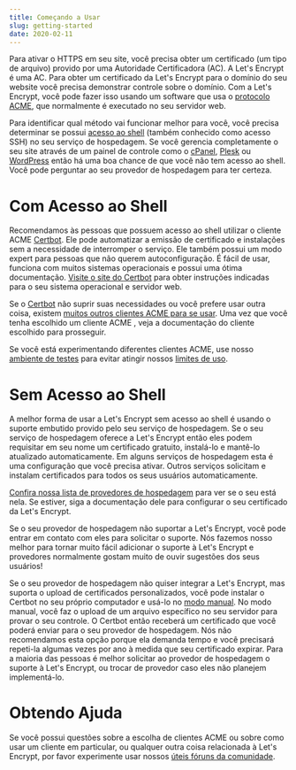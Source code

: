 ```yaml
---
title: Começando a Usar
slug: getting-started
date: 2020-02-11
---
```


Para ativar o HTTPS em seu site, você precisa obter um certificado (um tipo de arquivo) provido por uma Autoridade Certificadora (AC). A Let's Encrypt é uma AC. Para obter um certificado da Let's Encrypt para o domínio do seu website você precisa demonstrar controle sobre o domínio. Com a Let's Encrypt, você pode fazer isso usando um software que usa o [protocolo ACME](https://tools.ietf.org/html/rfc8555), que normalmente é executado no seu servidor web.

Para identificar qual método vai funcionar melhor para você, você precisa determinar se possui [acesso ao shell](https://en.wikipedia.org/wiki/Shell_account) (também conhecido como acesso SSH) no seu serviço de hospedagem. Se você gerencia completamente o seu site através de um painel de controle como o [cPanel](https://cpanel.net/), [Plesk](https://www.plesk.com/) ou [WordPress](https://wordpress.org/) então há uma boa chance de que você não tem acesso ao shell. Você pode perguntar ao seu provedor de hospedagem para ter certeza.

# Com Acesso ao Shell

Recomendamos às pessoas que possuem acesso ao shell utilizar o cliente ACME [Certbot][]. Ele pode automatizar a emissão de certificado e instalações sem a necessidade de interromper o serviço. Ele também possui um modo expert para pessoas que não querem autoconfiguração. É fácil de usar, funciona com muitos sistemas operacionais e possui uma ótima documentação. [Visite o site do Certbot][Certbot] para obter instruções indicadas para o seu sistema operacional e servidor web.

Se o [Certbot][] não suprir suas necessidades ou você prefere usar outra coisa, existem [muitos outros clientes ACME para se usar](/docs/client-options).  Uma vez que você tenha escolhido um cliente ACME , veja a documentação do cliente escolhido para prosseguir.

Se você está experimentando diferentes clientes ACME, use nosso [ambiente de testes](/docs/staging-environment) para evitar atingir nossos [limites de uso](/docs/rate-limits).

# Sem Acesso ao Shell

A melhor forma de usar a Let's Encrypt sem acesso ao shell é usando o suporte embutido provido pelo seu serviço de hospedagem. Se o seu serviço de hospedagem oferece a Let's Encrypt então eles podem requisitar em seu nome um certificado gratuito, instalá-lo e mantê-lo atualizado automaticamente. Em alguns serviços de hospedagem esta é uma configuração que você precisa ativar. Outros serviços solicitam e instalam certificados para todos os seus usuários automaticamente.

[Confira nossa lista de provedores de hospedagem](https://community.letsencrypt.org/t/web-hosting-who-support-lets-encrypt/6920) para ver se o seu está nela. Se estiver, siga a documentação dele para configurar o seu certificado da Let's Encrypt.

Se o seu provedor de hospedagem não suportar a Let's Encrypt, você pode entrar em contato com eles para solicitar o suporte. Nós fazemos nosso melhor para tornar muito fácil adicionar o suporte à Let's Encrypt e provedores normalmente gostam muito de ouvir sugestões dos seus usuários!

Se o seu provedor de hospedagem não quiser integrar a Let's Encrypt, mas suporta o upload de certificados personalizados, você pode instalar o Certbot no seu próprio computador e usá-lo no [modo manual](https://certbot.eff.org/docs/using.html#manual). No modo manual, você faz o upload de um arquivo específico no seu servidor para provar o seu controle. O Certbot então receberá um certificado que você poderá enviar para o seu provedor de hospedagem. Nós não recomendamos esta opção porque ela demanda tempo e você precisará repeti-la algumas vezes por ano à medida que seu certificado expirar. Para a maioria das pessoas é melhor solicitar ao provedor de hospedagem o suporte à Let's Encrypt, ou trocar de provedor caso eles não planejem implementá-lo.

# Obtendo Ajuda

Se você possui questões sobre a escolha de clientes ACME ou sobre como usar um cliente em particular, ou qualquer outra coisa relacionada à Let's Encrypt, por favor experimente usar nossos [úteis fóruns da comunidade](https://community.letsencrypt.org/c/help/ajuda-em-portugues).

[Certbot]: https://certbot.eff.org/ "Certbot"

[Certbot]: https://certbot.eff.org/ "Certbot"
